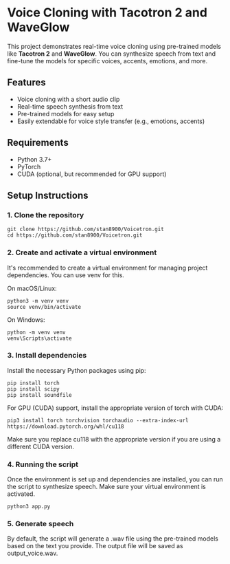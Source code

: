 # Voice Cloning with Tacotron 2 and WaveGlow

This project demonstrates real-time voice cloning using pre-trained models like **Tacotron 2** and **WaveGlow**. You can synthesize speech from text and fine-tune the models for specific voices, accents, emotions, and more.

## Features
- Voice cloning with a short audio clip
- Real-time speech synthesis from text
- Pre-trained models for easy setup
- Easily extendable for voice style transfer (e.g., emotions, accents)

## Requirements
- Python 3.7+
- PyTorch
- CUDA (optional, but recommended for GPU support)

## Setup Instructions

### 1. Clone the repository
```
git clone https://github.com/stan8900/Voicetron.git
cd https://github.com/stan8900/Voicetron.git
```
### 2. Create and activate a virtual environment
It's recommended to create a virtual environment for managing project dependencies. You can use venv for this.


On macOS/Linux:

```
python3 -m venv venv
source venv/bin/activate
```

On Windows:

```
python -m venv venv
venv\Scripts\activate
```
### 3. Install dependencies
Install the necessary Python packages using pip:

```
pip install torch
pip install scipy
pip install soundfile

```
For GPU (CUDA) support, install the appropriate version of torch with CUDA:

```
pip3 install torch torchvision torchaudio --extra-index-url https://download.pytorch.org/whl/cu118
```

Make sure you replace cu118 with the appropriate version if you are using a different CUDA version.

### 4. Running the script
Once the environment is set up and dependencies are installed, you can run the script to synthesize speech. Make sure your virtual environment is activated.
```
python3 app.py

```

### 5. Generate speech
By default, the script will generate a .wav file using the pre-trained models based on the text you provide. The output file will be saved as output_voice.wav.

